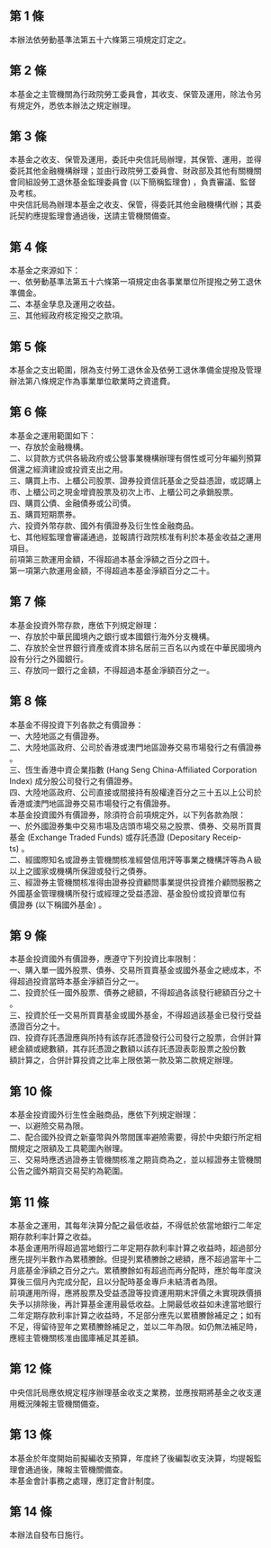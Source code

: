 第 1 條
-------
本辦法依勞動基準法第五十六條第三項規定訂定之。

第 2 條
-------
本基金之主管機關為行政院勞工委員會，其收支、保管及運用，除法令另  
有規定外，悉依本辦法之規定辦理。

第 3 條
-------
本基金之收支、保管及運用，委託中央信託局辦理，其保管、運用，並得  
委託其他金融機構辦理；並由行政院勞工委員會、財政部及其他有關機關  
會同組設勞工退休基金監理委員會 (以下簡稱監理會) ，負責審議、監督  
及考核。  
中央信託局為辦理本基金之收支、保管，得委託其他金融機構代辦；其委  
託契約應提監理會通過後，送請主管機關備查。

第 4 條
-------
本基金之來源如下：  
一、依勞動基準法第五十六條第一項規定由各事業單位所提撥之勞工退休  
    準備金。  
二、本基金孳息及運用之收益。  
三、其他經政府核定撥交之款項。

第 5 條
-------
本基金之支出範圍，限為支付勞工退休金及依勞工退休準備金提撥及管理  
辦法第八條規定作為事業單位歇業時之資遣費。

第 6 條
-------
本基金之運用範圍如下：  
一、存放於金融機構。  
二、以貸款方式供各級政府或公營事業機構辦理有償性或可分年編列預算  
    償還之經濟建設或投資支出之用。  
三、購買上市、上櫃公司股票、證券投資信託基金之受益憑證，或認購上  
    市、上櫃公司之現金增資股票及初次上市、上櫃公司之承銷股票。  
四、購買公債、金融債券或公司債。  
五、購買短期票券。  
六、投資外幣存款、國外有價證券及衍生性金融商品。  
七、其他經監理會審議通過，並報請行政院核准有利於本基金收益之運用  
    項目。  
前項第三款運用金額，不得超過本基金淨額之百分之四十。  
第一項第六款運用金額，不得超過本基金淨額百分之二十。

第 7 條
-------
本基金投資外幣存款，應依下列規定辦理：  
一、存放於中華民國境內之銀行或本國銀行海外分支機構。  
二、存放於全世界銀行資產或資本排名居前三百名以內或在中華民國境內  
    設有分行之外國銀行。  
三、存放同一銀行之金額，不得超過本基金淨額百分之一。

第 8 條
-------
本基金不得投資下列各款之有價證券：  
一、大陸地區之有價證券。  
二、大陸地區政府、公司於香港或澳門地區證券交易市場發行之有價證券  
    。  
三、恆生香港中資企業指數 (Hang Seng China-Affiliated Corporation  
    Index)  成分股公司發行之有價證券。  
四、大陸地區政府、公司直接或間接持有股權達百分之三十五以上公司於  
    香港或澳門地區證券交易市場發行之有價證券。  
本基金投資國外有價證券，除須符合前項規定外，以下列各款為限：  
一、於外國證券集中交易市場及店頭市場交易之股票、債券、交易所買賣  
    基金 (Exchange Traded Funds)  或存託憑證 (Depositary Receip-  
    ts) 。  
二、經國際知名或證券主管機關核准經營信用評等事業之機構評等為Ａ級  
    以上之國家或機構所保證或發行之債券。  
三、經證券主管機關核准得由證券投資顧問事業提供投資推介顧問服務之  
    外國基金管理機構所發行或經理之受益憑證、基金股份或投資單位有  
    價證券 (以下稱國外基金) 。

第 9 條
-------
本基金投資國外有價證券，應遵守下列投資比率限制：  
一、購入單一國外股票、債券、交易所買賣基金或國外基金之總成本，不  
    得超過投資當時本基金淨額百分之一。  
二、投資於任一國外股票、債券之總額，不得超過各該發行總額百分之十  
    。  
三、投資於任一交易所買賣基金或國外基金，不得超過該基金已發行受益  
    憑證百分之十。  
四、投資存託憑證應與所持有該存託憑證發行公司發行之股票，合併計算  
    總金額或總數額，其存託憑證之數額以該存託憑證表彰股票之股份數  
    額計算之，合併計算投資之比率上限依第一款及第二款規定辦理。

第 10 條
--------
本基金投資國外衍生性金融商品，應依下列規定辦理：  
一、以避險交易為限。  
二、配合國外投資之新臺幣與外幣間匯率避險需要，得於中央銀行所定相  
    關規定之限額及工具範圍內辦理。  
三、交易時應透過證券主管機關核准之期貨商為之，並以經證券主管機關  
    公告之國外期貨交易契約為範圍。

第 11 條
--------
本基金之運用，其每年決算分配之最低收益，不得低於依當地銀行二年定  
期存款利率計算之收益。  
本基金運用所得超過當地銀行二年定期存款利率計算之收益時，超過部分  
應先提列半數作為累積賸餘。但提列累積賸餘之總額，應不超過當年十二  
月底基金淨額之百分之六。累積賸餘如有超過而再分配時，應於每年度決  
算後三個月內完成分配，且以分配時基金專戶未結清者為限。  
前項運用所得，應將股票及受益憑證等投資運用期末評價之未實現跌價損  
失予以排除後，再計算基金運用最低收益。上開最低收益如未達當地銀行  
二年定期存款利率計算之收益時，不足部分應先以累積賸餘補足之；如有  
不足，得留待翌年之累積賸餘補足之，並以二年為限。如仍無法補足時，  
應經主管機關核准由國庫補足其差額。

第 12 條
--------
中央信託局應依規定程序辦理基金收支之業務，並應按期將基金之收支運  
用概況陳報主管機關備查。

第 13 條
--------
本基金於年度開始前擬編收支預算，年度終了後編製收支決算，均提報監  
理會通過後，陳報主管機關備查。  
本基金會計事務之處理，應訂定會計制度。

第 14 條
--------
本辦法自發布日施行。

